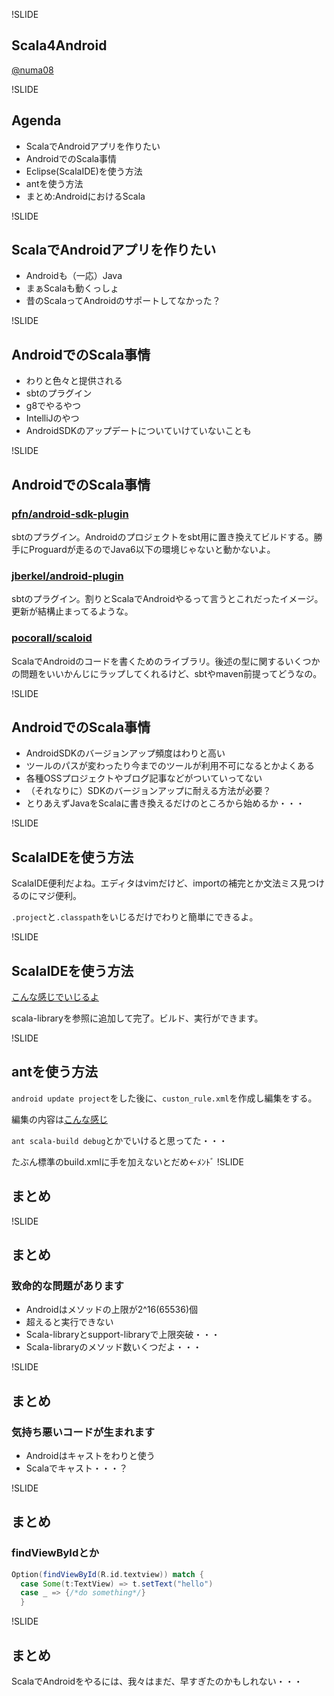!SLIDE
## Scala4Android

[@numa08](https://twitter.com/numa08)

!SLIDE

## Agenda

 - ScalaでAndroidアプリを作りたい
 - AndroidでのScala事情
 - Eclipse(ScalaIDE)を使う方法
 - antを使う方法
 - まとめ:AndroidにおけるScala

!SLIDE

## ScalaでAndroidアプリを作りたい

 - Androidも（一応）Java
 - まぁScalaも動くっしょ
 - 昔のScalaってAndroidのサポートしてなかった？

!SLIDE

## AndroidでのScala事情

 - わりと色々と提供される
 - sbtのプラグイン
 - g8でやるやつ
 - IntelliJのやつ
 - AndroidSDKのアップデートについていけていないことも

!SLIDE

## AndroidでのScala事情

### [pfn/android-sdk-plugin](https://github.com/pfn/android-sdk-plugin)
   
   sbtのプラグイン。Androidのプロジェクトをsbt用に置き換えてビルドする。勝手にProguardが走るのでJava6以下の環境じゃないと動かないよ。

### [jberkel/android-plugin](https://github.com/jberkel/android-plugin)

   sbtのプラグイン。割りとScalaでAndroidやるって言うとこれだったイメージ。更新が結構止まってるような。

### [pocorall/scaloid](https://github.com/pocorall/scaloid)

   ScalaでAndroidのコードを書くためのライブラリ。後述の型に関するいくつかの問題をいいかんじにラップしてくれるけど、sbtやmaven前提ってどうなの。

!SLIDE

## AndroidでのScala事情

 - AndroidSDKのバージョンアップ頻度はわりと高い
 - ツールのパスが変わったり今までのツールが利用不可になるとかよくある
 - 各種OSSプロジェクトやブログ記事などがついていってない
 - （それなりに）SDKのバージョンアップに耐える方法が必要？
 - とりあえずJavaをScalaに書き換えるだけのところから始めるか・・・

!SLIDE

## ScalaIDEを使う方法

ScalaIDE便利だよね。エディタはvimだけど、importの補完とか文法ミス見つけるのにマジ便利。


`.project`と`.classpath`をいじるだけでわりと簡単にできるよ。

!SLIDE

## ScalaIDEを使う方法

[こんな感じでいじるよ](https://github.com/numa08/Scala_Android/commit/c24712fa5d2dceaadb183342dc4a8e46c4bcef8f)


scala-libraryを参照に追加して完了。ビルド、実行ができます。

!SLIDE

## antを使う方法


`android update project`をした後に、`custon_rule.xml`を作成し編集をする。


編集の内容は[こんな感じ](https://github.com/numa08/Scala_Android/blob/master/apps/ScalaAndroid/custom_rules.xml)


`ant scala-build debug`とかでいけると思ってた・・・

たぶん標準のbuild.xmlに手を加えないとだめ←ﾒﾝﾄﾞ
!SLIDE

## まとめ

!SLIDE

## まとめ

### 致命的な問題があります

 - Androidはメソッドの上限が2^16(65536)個
 - 超えると実行できない
 - Scala-libraryとsupport-libraryで上限突破・・・
 - Scala-libraryのメソッド数いくつだよ・・・

!SLIDE

## まとめ

### 気持ち悪いコードが生まれます

 - Androidはキャストをわりと使う
 - Scalaでキャスト・・・？

!SLIDE

## まとめ

### findViewByIdとか


```scala
Option(findViewById(R.id.textview)) match {
  case Some(t:TextView) => t.setText("hello")
  case _ => {/*do something*/}
  }
```


!SLIDE

## まとめ

ScalaでAndroidをやるには、我々はまだ、早すぎたのかもしれない・・・
